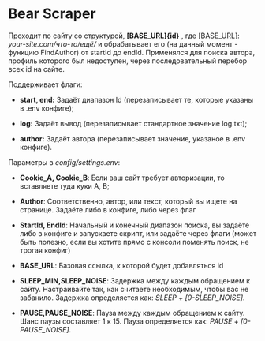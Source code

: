 # Bear Scraper

Проходит по сайту со структурой, **[BASE_URL]{id}** , где [BASE_URL]: *your-site.com/что-то/ещё/* и обрабатывает его (на данный момент - функцию FindAuthor) от startId до endId.
Применялся для поиска автора, профиль которого был недоступен, через последовательный перебор всех id на сайте.

Поддерживает флаги: 
- **start, end:** Задаёт диапазон Id (перезаписывает те, которые указаны в .env конфиге);

- **log:** Задаёт вывод (перезаписывает стандартное значение log.txt);

- **author:** Задаёт автора (перезаписывает значение, указаное в .env конфиге).

Параметры в *config/settings.env*:

- **Cookie_A, Cookie_B**: Если ваш сайт требует авторизации, то вставляете туда куки А, В;

- **Author**: Соответственно, автор, или текст, который вы ищете на странице. Задаёте либо в конфиге, либо через флаг

- **StartId, EndId**: Начальный и конечный диапазон поиска, вы задаёте либо в конфиге и запускаете скрипт, или задаёте через флаги (может быть полезно, если вы хотите прямо с консоли поменять поиск, не трогая конфиг)

- **BASE_URL**: Базовая ссылка, к которой будет добавляться id

- **SLEEP_MIN,SLEEP_NOISE**: Задержка между каждым обращением к сайту. Настраивайте так, как считаете необходимым, чтобы вас не забанило. Задержка определяется как: *SLEEP + [0-SLEEP_NOISE]*.

- **PAUSE,PAUSE_NOISE**: Пауза между каждым обращением к сайту. Шанс паузы составляет 1 к 15. Пауза определяется как: *PAUSE + [0-PAUSE_NOISE]*.
